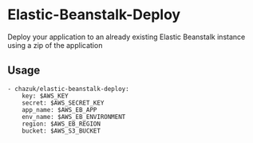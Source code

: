 # Elastic-Beanstalk-Deploy
Deploy your application to an already existing Elastic Beanstalk instance using a zip of the application

## Usage
```
- chazuk/elastic-beanstalk-deploy:
    key: $AWS_KEY
    secret: $AWS_SECRET_KEY
    app_name: $AWS_EB_APP
    env_name: $AWS_EB_ENVIRONMENT
    region: $AWS_EB_REGION
    bucket: $AWS_S3_BUCKET
```
